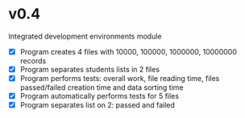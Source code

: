 # v0.4
Integrated development environments module
- [x] Program creates 4 files with 10000, 100000, 1000000, 10000000 records
- [x] Program separates students lists in 2 files
- [x] Program performs tests: overall work, file reading time, files passed/failed creation time and data sorting time
- [x] Program automatically performs tests for 5 files
- [x] Program separates list on 2: passed and failed
